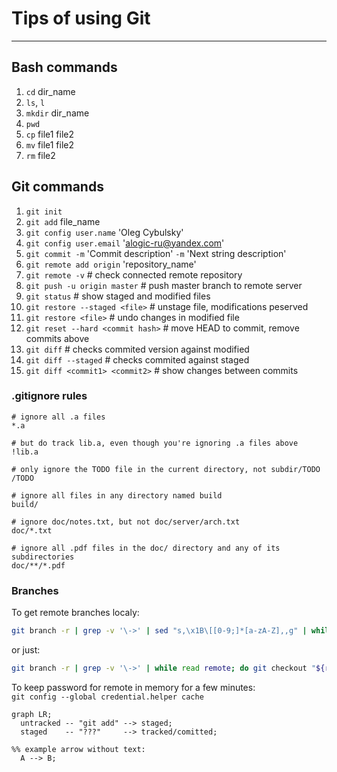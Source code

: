 # Tips of using Git

----

## Bash commands

1. `cd` dir_name
2. `ls`, `l`
3. `mkdir` dir_name
4. `pwd`
5. `cp` file1 file2
6. `mv` file1 file2
7. `rm` file2

## Git commands

1. `git init`
2. `git add` file_name
3. `git config user.name` 'Oleg Cybulsky'
4. `git config user.email` 'alogic-ru@yandex.com'
5. `git commit -m` 'Commit description' `-m` 'Next string description'
6. `git remote add origin` 'repository_name'
7. `git remote -v` # check connected remote repository
8. `git push -u origin master` # push master branch to remote server
9. `git status` # show staged and modified files
10. `git restore --staged <file>` # unstage file, modifications peserved
11. `git restore <file>` # undo changes in modified file
12. `git reset --hard <commit hash>` # move HEAD to commit, remove commits above
13. `git diff` # checks commited version against modified
14. `git diff --staged` # checks commited against staged
15. `git diff <commit1> <commit2>` # show changes between commits

### .gitignore rules
```
# ignore all .a files
*.a

# but do track lib.a, even though you're ignoring .a files above
!lib.a

# only ignore the TODO file in the current directory, not subdir/TODO
/TODO

# ignore all files in any directory named build
build/

# ignore doc/notes.txt, but not doc/server/arch.txt
doc/*.txt

# ignore all .pdf files in the doc/ directory and any of its subdirectories
doc/**/*.pdf
```

### Branches

To get remote branches localy:  
```bash
git branch -r | grep -v '\->' | sed "s,\x1B\[[0-9;]*[a-zA-Z],,g" | while read remote; do git checkout "${remote#origin/}"; done
```
or just:  
```bash
git branch -r | grep -v '\->' | while read remote; do git checkout "${remote#origin/}"; done
```

To keep password for remote in memory for a few minutes:  
`git config --global credential.helper cache`


```mermaid
graph LR;
  untracked -- "git add" --> staged;
  staged    -- "???"     --> tracked/comitted;

%% example arrow without text: 
  A --> B;
```


